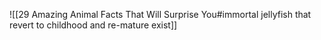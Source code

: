 ![[29 Amazing Animal Facts That Will Surprise You#immortal jellyfish that revert to childhood and re-mature exist]]